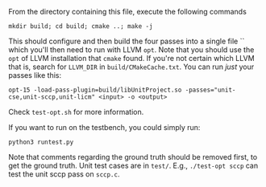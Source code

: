 From the directory containing this file, execute the following commands
```
mkdir build; cd build; cmake ..; make -j
```
This should configure and then build the four passes into a single file ``
which you'll then need to run with LLVM `opt`.
Note that you should use the `opt` of LLVM installation that `cmake` found.
If you're not certain which LLVM that is, search for `LLVM_DIR` in `build/CMakeCache.txt`.
You can run _just_ your passes like this:
```
opt-15 -load-pass-plugin=build/libUnitProject.so -passes="unit-cse,unit-sccp,unit-licm" <input> -o <output>
```
Check `test-opt.sh` for more information.

If you want to run on the testbench, you could simply run:
```
python3 runtest.py
```
Note that comments regarding the ground truth should be removed first, to get the ground truth.
Unit test cases are in `test/`. E.g., `./test-opt sccp` can test the unit sccp pass on `sccp.c`.
